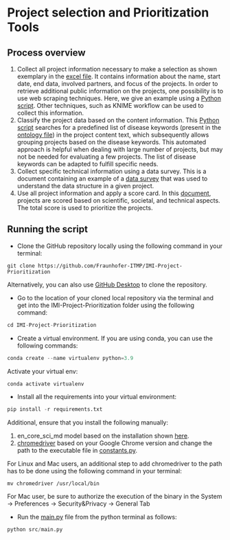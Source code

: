 # Project selection and Prioritization Tools 

## Process overview
1. Collect all project information necessary to make a selection as shown exemplary in the [excel file](data/IMI2_Projects_Abstracts.xlsx). It contains information about the name, start date, end data, involved partners, and focus of the projects. In order to retrieve additional public information on the projects, one possibility is to use web scraping techniques. Here, we give an example using a [Python script](src/scrapper.py). Other techniques, such as KNIME workflow can be used to collect this information.
2. Classify the project data based on the content information. This [Python script](src/fair_vocab_mapping.py) searches for a predefined list of disease keywords (present in the [ontology file](data/fair_ontology)) in the project content text, which subsequently allows grouping projects based on the disease keywords. This automated approach is helpful when dealing with large number of projects, but may not be needed for evaluating a few projects. The list of disease keywords can be adapted to fulfill specific needs.
3. Collect specific technical information using a data survey. This is a document containing an example of a [data survey](https://zenodo.org/record/3274230#.YbNVK7nMJgA) that was used to understand the data structure in a given project.
4. Use all project information and apply a score card. In this [document](https://zenodo.org/record/3596024#.YbNVQLnMJgA), projects are scored based on scientific, societal, and technical aspects. The total score is used to prioritize the projects. 


## Running the script
- Clone the GitHub repository locally using the following command in your terminal:
```
git clone https://github.com/Fraunhofer-ITMP/IMI-Project-Prioritization
```
Alternatively, you can also use [GitHub Desktop](https://desktop.github.com/) to clone the repository.

- Go to the location of your cloned local repository via the terminal and get into the IMI-Project-Prioritization folder using the following command:
```python
cd IMI-Project-Prioritization
```
-  Create a virtual environment. If you are using conda, you can use the following commands:
```python
conda create --name virtualenv python=3.9
```
Activate your virtual env:
```python
conda activate virtualenv
```
- Install all the requirements into your virtual environment:
```python
pip install -r requirements.txt
```
Additional, ensure that you install the following manually:
1. en_core_sci_md model based on the installation shown [here](https://github.com/allenai/scispacy).
1. [chromedriver](https://chromedriver.chromium.org/downloads) based on your Google Chrome version and change the path to the executable file in [constants.py](src/constants.py).

For Linux and Mac users, an additional step to add chromedriver to the path has to be done using the following command in your terminal:
   ```
   mv chromedriver /usr/local/bin
   ```
For Mac user, be sure to authorize the execution of the binary in the System -> Preferences -> Security&Privacy -> General Tab
- Run the [main.py](src/main.py) file from the python terminal as follows:
```python
python src/main.py
```
